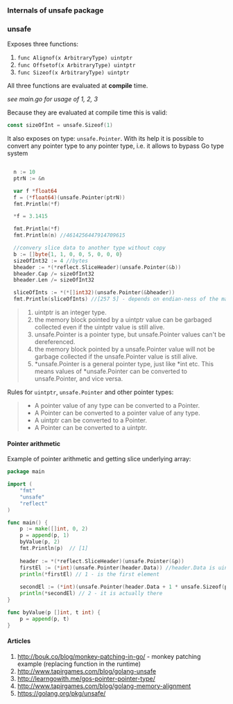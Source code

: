 ### Internals of unsafe package

### unsafe

Exposes three functions: 

1. `func Alignof(x ArbitraryType) uintptr`
2. `func Offsetof(x ArbitraryType) uintptr`
3. `func Sizeof(x ArbitraryType) uintptr`

All three functions are evaluated at **compile** time. 

*see main.go for usage of 1, 2, 3*

Because they are evaluated at compile time this is valid: 

```go
const sizeOfInt = unsafe.Sizeof(1)
```

It also exposes on type: `unsafe.Pointer`. With its help it is possible to convert any pointer type to any pointer type, i.e. it allows to bypass Go type system

```go

  n := 10
  ptrN := &n

  var f *float64
  f = (*float64)(unsafe.Pointer(ptrN))
  fmt.Println(*f)

  *f = 3.1415

  fmt.Println(*f)
  fmt.Println(n) //4614256447914709615

  //convery slice data to another type without copy
  b := []byte{1, 1, 0, 0, 5, 0, 0, 0}
  sizeOfInt32 := 4 //bytes
  bheader := *(*reflect.SliceHeader)(unsafe.Pointer(&b))
  bheader.Cap /= sizeOfInt32
  bheader.Len /= sizeOfInt32

  sliceOfInts := *(*[]int32)(unsafe.Pointer(&bheader))
  fmt.Println(sliceOfInts) //[257 5] - depends on endian-ness of the machine

```
> 1. uintptr is an integer type.
> 2. the memory block pointed by a uintptr value can be garbaged collected even if the uintptr value is still alive.
> 3. unsafe.Pointer is a pointer type, but unsafe.Pointer values can't be dereferenced.
> 4. the memory block pointed by a unsafe.Pointer value will not be garbage collected if the unsafe.Pointer value is still alive.
> 5. *unsafe.Pointer is a general pointer type, just like *int etc. This means values of *unsafe.Pointer can be converted to unsafe.Pointer, and vice versa.

Rules for `uintptr`, `unsafe.Pointer` and other pointer types: 

> - A pointer value of any type can be converted to a Pointer.
> - A Pointer can be converted to a pointer value of any type.
> - A uintptr can be converted to a Pointer.
> - A Pointer can be converted to a uintptr.


#### Pointer arithmetic 

Example of pointer arithmetic and getting slice underlying array: 
```go
package main

import (
	"fmt"
	"unsafe"
	"reflect"
)

func main() {
	p := make([]int, 0, 2)
	p = append(p, 1)
	byValue(p, 2)
	fmt.Println(p)	// [1]
	
	header := *(*reflect.SliceHeader)(unsafe.Pointer(&p)) 
	firstEl := (*int)(unsafe.Pointer(header.Data)) //header.Data is uintptr to array
	println(*firstEl) // 1 - is the first element
	
	secondEl := (*int)(unsafe.Pointer(header.Data + 1 * unsafe.Sizeof(p[0])))
	println(*secondEl) // 2 - it is actually there
}

func byValue(p []int, t int) {
	p = append(p, t)	
}
```


#### Articles 

1. http://bouk.co/blog/monkey-patching-in-go/ - monkey patching example (replacing function in the runtime)
2. http://www.tapirgames.com/blog/golang-unsafe
3. http://learngowith.me/gos-pointer-pointer-type/
4. http://www.tapirgames.com/blog/golang-memory-alignment
5. https://golang.org/pkg/unsafe/
